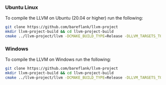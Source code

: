 ### **Ubuntu Linux**
To compile the LLVM on Ubuntu (20.04 or higher) run the following:
```bash
git clone https://github.com/bareflank/llvm-project
mkdir llvm-project-build && cd llvm-project-build
cmake ../llvm-project/llvm -DCMAKE_BUILD_TYPE=Release -DLLVM_TARGETS_TO_BUILD="X86" -DLLVM_ENABLE_PROJECTS="clang;clang-tools-extra;lld" -DLLVM_INCLUDE_TESTS=OFF -DLLVM_INCLUDE_EXAMPLES=OFF -DLLVM_INCLUDE_DOCS=OFF
```

### **Windows**
To compile the LLVM on Windows run the following:
```bash
git clone https://github.com/bareflank/llvm-project
mkdir llvm-project-build && cd llvm-project-build
cmake ../llvm-project/llvm -DCMAKE_BUILD_TYPE=Release -DLLVM_TARGETS_TO_BUILD="X86" -DLLVM_ENABLE_PROJECTS="clang;clang-tools-extra;lld" -DLLVM_INCLUDE_TESTS=OFF -DLLVM_INCLUDE_EXAMPLES=OFF -DLLVM_INCLUDE_DOCS=OFF -Thost=x64
```
